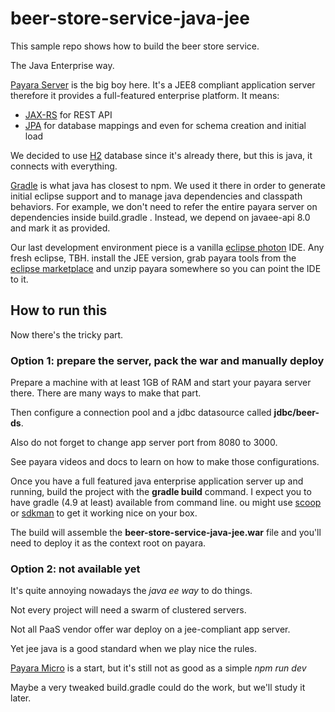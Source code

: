 # beer-store-service-java-jee

This sample repo shows how to build the beer store service.

The Java Enterprise way.

[Payara Server](https://www.payara.fish/) is the big boy here.
It's a JEE8 compliant application server therefore it provides a full-featured
enterprise platform. It means:

- [JAX-RS](https://docs.oracle.com/javaee/7/tutorial/jaxrs.htm#GIEPU) for REST
  API
- [JPA](https://docs.oracle.com/javaee/7/tutorial/persistence-intro.htm#BNBPZ)
  for database mappings and even for schema creation and initial load

We decided to use [H2](http://www.h2database.com/html/main.html) database since
it's already there, but this is java, it connects with everything.

[Gradle](https://gradle.org/) is what java has closest to npm. We used it
there in order to generate initial eclipse support and to manage java
dependencies and classpath behaviors. For example, we don't need to refer the
entire payara server on dependencies inside build.gradle . Instead, we depend
on javaee-api 8.0 and mark it as provided.

Our last development environment piece is a vanilla
[eclipse photon](https://www.eclipse.org/) IDE.
Any fresh eclipse, TBH. install the JEE version, grab payara tools from the
[eclipse marketplace](https://marketplace.eclipse.org/content/payara-tools) and
unzip payara somewhere so you can point the IDE to it.

## How to run this

Now there's the tricky part.

### Option 1: prepare the server, pack the war and manually deploy

Prepare a machine with at least 1GB of RAM and start your payara server there.
There are many ways to make that part.

Then configure a connection pool and a jdbc datasource called **jdbc/beer-ds**.

Also do not forget to change app server port from 8080 to 3000.

See payara videos and docs to learn on how to make those configurations.

Once you have a full featured java enterprise application server up and
running, build the project with the **gradle build** command. I expect you to
have gradle (4.9 at least) available from command line. ou might use
[scoop](https://scoop.sh/) or [sdkman](https://sdkman.io/) to get it working
nice on your box.

The build will assemble the **beer-store-service-java-jee.war** file and you'll
need to deploy it as the context root on payara.

### Option 2: not available yet

It's quite annoying nowadays the _java ee way_ to do things.

Not every project will need a swarm of clustered servers.

Not all PaaS vendor offer war deploy on a jee-compliant app server.

Yet jee java is a good standard when we play nice the rules.

[Payara Micro](https://www.payara.fish/payara_micro) is a start, but it's still
not as good as a simple _npm run dev_

Maybe a very tweaked build.gradle could do the work, but we'll study it later.
